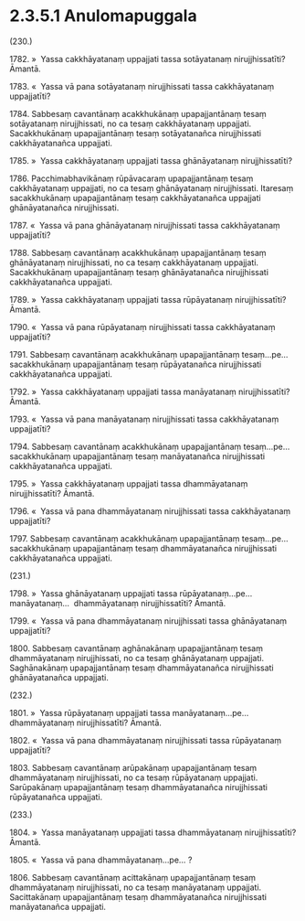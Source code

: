 

# 2.3.5.1 Anulomapuggala





(230.)

1782\. »  Yassa cakkhāyatanaṃ uppajjati tassa sotāyatanaṃ nirujjhissatīti? Āmantā.

1783\. «  Yassa vā pana sotāyatanaṃ nirujjhissati tassa cakkhāyatanaṃ uppajjatīti?

1784\. Sabbesaṃ cavantānaṃ acakkhukānaṃ upapajjantānaṃ tesaṃ sotāyatanaṃ nirujjhissati, no ca tesaṃ cakkhāyatanaṃ uppajjati. Sacakkhukānaṃ upapajjantānaṃ tesaṃ sotāyatanañca nirujjhissati cakkhāyatanañca uppajjati.

1785\. »  Yassa cakkhāyatanaṃ uppajjati tassa ghānāyatanaṃ nirujjhissatīti?

1786\. Pacchimabhavikānaṃ rūpāvacaraṃ upapajjantānaṃ tesaṃ cakkhāyatanaṃ uppajjati, no ca tesaṃ ghānāyatanaṃ nirujjhissati. Itaresaṃ sacakkhukānaṃ upapajjantānaṃ tesaṃ cakkhāyatanañca uppajjati ghānāyatanañca nirujjhissati.

1787\. «  Yassa vā pana ghānāyatanaṃ nirujjhissati tassa cakkhāyatanaṃ uppajjatīti?

1788\. Sabbesaṃ cavantānaṃ acakkhukānaṃ upapajjantānaṃ tesaṃ ghānāyatanaṃ nirujjhissati, no ca tesaṃ cakkhāyatanaṃ uppajjati. Sacakkhukānaṃ upapajjantānaṃ tesaṃ ghānāyatanañca nirujjhissati cakkhāyatanañca uppajjati.

1789\. »  Yassa cakkhāyatanaṃ uppajjati tassa rūpāyatanaṃ nirujjhissatīti? Āmantā.

1790\. «  Yassa vā pana rūpāyatanaṃ nirujjhissati tassa cakkhāyatanaṃ uppajjatīti?

1791\. Sabbesaṃ cavantānaṃ acakkhukānaṃ upapajjantānaṃ tesaṃ…pe…  sacakkhukānaṃ upapajjantānaṃ tesaṃ rūpāyatanañca nirujjhissati cakkhāyatanañca uppajjati.

1792\. »  Yassa cakkhāyatanaṃ uppajjati tassa manāyatanaṃ nirujjhissatīti? Āmantā.

1793\. «  Yassa vā pana manāyatanaṃ nirujjhissati tassa cakkhāyatanaṃ uppajjatīti?

1794\. Sabbesaṃ cavantānaṃ acakkhukānaṃ upapajjantānaṃ tesaṃ…pe…  sacakkhukānaṃ upapajjantānaṃ tesaṃ manāyatanañca nirujjhissati cakkhāyatanañca uppajjati.

1795\. »  Yassa cakkhāyatanaṃ uppajjati tassa dhammāyatanaṃ nirujjhissatīti? Āmantā.

1796\. «  Yassa vā pana dhammāyatanaṃ nirujjhissati tassa cakkhāyatanaṃ uppajjatīti?

1797\. Sabbesaṃ cavantānaṃ acakkhukānaṃ upapajjantānaṃ tesaṃ…pe…  sacakkhukānaṃ upapajjantānaṃ tesaṃ dhammāyatanañca nirujjhissati cakkhāyatanañca uppajjati.

(231.)

1798\. »  Yassa ghānāyatanaṃ uppajjati tassa rūpāyatanaṃ…pe…  manāyatanaṃ…  dhammāyatanaṃ nirujjhissatīti? Āmantā.

1799\. «  Yassa vā pana dhammāyatanaṃ nirujjhissati tassa ghānāyatanaṃ uppajjatīti?

1800\. Sabbesaṃ cavantānaṃ aghānakānaṃ upapajjantānaṃ tesaṃ dhammāyatanaṃ nirujjhissati, no ca tesaṃ ghānāyatanaṃ uppajjati. Saghānakānaṃ upapajjantānaṃ tesaṃ dhammāyatanañca nirujjhissati ghānāyatanañca uppajjati.

(232.)

1801\. »  Yassa rūpāyatanaṃ uppajjati tassa manāyatanaṃ…pe…  dhammāyatanaṃ nirujjhissatīti? Āmantā.

1802\. «  Yassa vā pana dhammāyatanaṃ nirujjhissati tassa rūpāyatanaṃ uppajjatīti?

1803\. Sabbesaṃ cavantānaṃ arūpakānaṃ upapajjantānaṃ tesaṃ dhammāyatanaṃ nirujjhissati, no ca tesaṃ rūpāyatanaṃ uppajjati. Sarūpakānaṃ upapajjantānaṃ tesaṃ dhammāyatanañca nirujjhissati rūpāyatanañca uppajjati.

(233.)

1804\. »  Yassa manāyatanaṃ uppajjati tassa dhammāyatanaṃ nirujjhissatīti? Āmantā.

1805\. «  Yassa vā pana dhammāyatanaṃ…pe… ?

1806\. Sabbesaṃ cavantānaṃ acittakānaṃ upapajjantānaṃ tesaṃ dhammāyatanaṃ nirujjhissati, no ca tesaṃ manāyatanaṃ uppajjati. Sacittakānaṃ upapajjantānaṃ tesaṃ dhammāyatanañca nirujjhissati manāyatanañca uppajjati.



